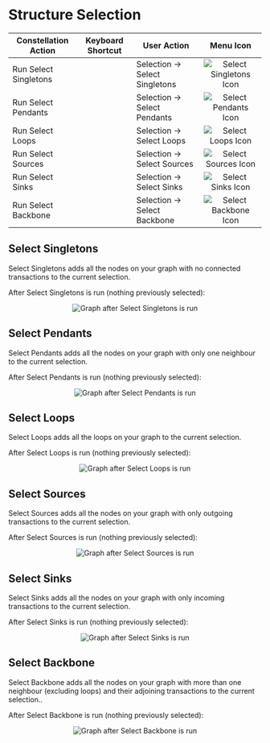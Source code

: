 # Structure Selection

<table class="table table-striped">
<thead>
<tr class="header">
<th>Constellation Action</th>
<th>Keyboard Shortcut</th>
<th>User Action</th>
<th style="text-align: center;">Menu Icon</th>
</tr>
</thead>
<tbody>
<tr class="odd">
<td>Run Select Singletons</td>
<td></td>
<td>Selection -&gt; Select Singletons</td>
<td style="text-align: center;"><img src="../constellation/CoreVisualGraph/src/au/gov/asd/tac/constellation/graph/visual/docs/resources/singleton.png" alt="Select Singletons Icon" /></td>
</tr>
<tr class="even">
<td>Run Select Pendants</td>
<td></td>
<td>Selection -&gt; Select Pendants</td>
<td style="text-align: center;"><img src="../constellation/CoreVisualGraph/src/au/gov/asd/tac/constellation/graph/visual/docs/resources/pendant.png" alt="Select Pendants Icon" /></td>
</tr>
<tr class="odd">
<td>Run Select Loops</td>
<td></td>
<td>Selection -&gt; Select Loops</td>
<td style="text-align: center;"><img src="../constellation/CoreVisualGraph/src/au/gov/asd/tac/constellation/graph/visual/docs/resources/loop.png" alt="Select Loops Icon" /></td>
</tr>
<tr class="even">
<td>Run Select Sources</td>
<td></td>
<td>Selection -&gt; Select Sources</td>
<td style="text-align: center;"><img src="../constellation/CoreVisualGraph/src/au/gov/asd/tac/constellation/graph/visual/docs/resources/source.png" alt="Select Sources Icon" /></td>
</tr>
<tr class="odd">
<td>Run Select Sinks</td>
<td></td>
<td>Selection -&gt; Select Sinks</td>
<td style="text-align: center;"><img src="../constellation/CoreVisualGraph/src/au/gov/asd/tac/constellation/graph/visual/docs/resources/sink.png" alt="Select Sinks Icon" /></td>
</tr>
<tr class="even">
<td>Run Select Backbone</td>
<td></td>
<td>Selection -&gt; Select Backbone</td>
<td style="text-align: center;"><img src="../constellation/CoreVisualGraph/src/au/gov/asd/tac/constellation/graph/visual/docs/resources/backbone.png" alt="Select Backbone Icon" /></td>
</tr>
</tbody>
</table>

## Select Singletons

Select Singletons adds all the nodes on your graph with no connected
transactions to the current selection.

After Select Singletons is run (nothing previously selected):

<div style="text-align: center">

![Graph after Select Singletons is
run](../constellation/CoreVisualGraph/src/au/gov/asd/tac/constellation/graph/visual/docs/resources/SelectSingletonsAfter.png)

</div>

## Select Pendants

Select Pendants adds all the nodes on your graph with only one neighbour
to the current selection.

After Select Pendants is run (nothing previously selected):

<div style="text-align: center">

![Graph after Select Pendants is
run](../constellation/CoreVisualGraph/src/au/gov/asd/tac/constellation/graph/visual/docs/resources/SelectPendantsAfter.png)

</div>

## Select Loops

Select Loops adds all the loops on your graph to the current selection.

After Select Loops is run (nothing previously selected):

<div style="text-align: center">

![Graph after Select Loops is
run](../constellation/CoreVisualGraph/src/au/gov/asd/tac/constellation/graph/visual/docs/resources/SelectLoopsAfter.png)

</div>

## Select Sources

Select Sources adds all the nodes on your graph with only outgoing
transactions to the current selection.

After Select Sources is run (nothing previously selected):

<div style="text-align: center">

![Graph after Select Sources is
run](../constellation/CoreVisualGraph/src/au/gov/asd/tac/constellation/graph/visual/docs/resources/SelectSourcesAfter.png)

</div>

## Select Sinks

Select Sinks adds all the nodes on your graph with only incoming
transactions to the current selection.

After Select Sinks is run (nothing previously selected):

<div style="text-align: center">

![Graph after Select Sinks is
run](../constellation/CoreVisualGraph/src/au/gov/asd/tac/constellation/graph/visual/docs/resources/SelectSinksAfter.png)

</div>

## Select Backbone

Select Backbone adds all the nodes on your graph with more than one
neighbour (excluding loops) and their adjoining transactions to the
current selection..

After Select Backbone is run (nothing previously selected):

<div style="text-align: center">

![Graph after Select Backbone is
run](../constellation/CoreVisualGraph/src/au/gov/asd/tac/constellation/graph/visual/docs/resources/SelectBackboneAfter.png)

</div>
